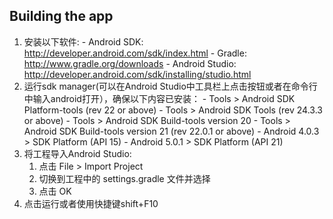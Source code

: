 ## Building the app
1. 安装以下软件:
       - Android SDK:
         http://developer.android.com/sdk/index.html
       - Gradle:
         http://www.gradle.org/downloads
       - Android Studio:
         http://developer.android.com/sdk/installing/studio.html
2. 运行sdk manager(可以在Android Studio中工具栏上点击按钮或者在命令行中输入android打开），确保以下内容已安装：
       - Tools > Android SDK Platform-tools (rev 22 or above)
       - Tools > Android SDK Tools (rev 24.3.3 or above)
       - Tools > Android SDK Build-tools version 20
       - Tools > Android SDK Build-tools version 21 (rev 22.0.1 or above)
       - Android 4.0.3 > SDK Platform (API 15)
       - Android 5.0.1 > SDK Platform (API 21)
3. 将工程导入Android Studio:
    1. 点击 File > Import Project
    2. 切换到工程中的 settings.gradle 文件并选择
    3. 点击 OK
4. 点击运行或者使用快捷键shift+F10